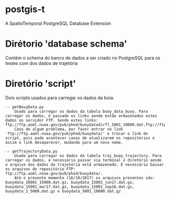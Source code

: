 # postgis-t
A SpatioTemporal PostgreSQL Database Extension

# Dirétorio 'database schema'
Contém o schema do banco de dados a ser criado no PostgreSQL para
os testes com dos dados de trajetória

# Diretório 'script'
Dois scripts usados para carregar os dados da boia.
     
	-- getBouyData.py
		Usado para carregar os dados da tabela buoy_data_buoy. Para carregar os dados, é passado os links aonde estão armazenados estes dados no servidor FTP. Sendo estes links: ftp://ftp.aoml.noaa.gov/pub/phod/buoydatadirfl_5001_10000.dat,ftp://ftp.aoml.noaa.gov/pub/phod/buoydata/dirfl_10001_15000.dat,ftp://ftp.aoml.noaa.gov/pub/phod/buoydata/dirfl_15001_jun17.dat,ftp://ftp.aoml.noaa.gov/pub/phod/buoydata/dirfl_1_5000.dat
		Caso de algum problema, por favor entrar no link 'ftp://ftp.aoml.noaa.gov/pub/phod/buoydata/' e trocar o link do script, pois pode acontecer casos de atualizarem os repositórios e assim o link desaparecer, mudando para um novo nome.
	
	-- getTrajectoryData.py
		Usado para carregar os dados da tabela traj_buoy_trajectory. Para carregar os dados, é necessário passar via terminal o diretório aonde o arquivo dos dados da trajetória está armazenado. É necessário baixar os arquivos do repositório FTP: ftp://ftp.aoml.noaa.gov/pub/phod/buoydata/.
		Até o presente momento (16/10/2017) os arquivos presentes são: buoydata_10001_15000.dat.gz, buoydata_15001_jun17.dat.gz, buoydata_15001_mar17.dat.gz, buoydata_15001_sep16.dat.gz, buoydata_1_5000.dat.gz e buoydata_5001_10000.dat.gz


